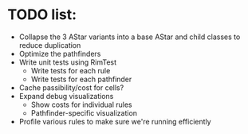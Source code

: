 # TODO list:

- Collapse the 3 AStar variants into a base AStar and child classes to reduce duplication
- Optimize the pathfinders
- Write unit tests using RimTest
  - Write tests for each rule
  - Write tests for each pathfinder
- Cache passibility/cost for cells?
- Expand debug visualizations
  - Show costs for individual rules
  - Pathfinder-specific visualization
- Profile various rules to make sure we're running efficiently
